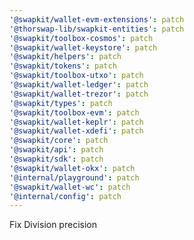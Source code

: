 ```yaml
---
'@swapkit/wallet-evm-extensions': patch
'@thorswap-lib/swapkit-entities': patch
'@swapkit/toolbox-cosmos': patch
'@swapkit/wallet-keystore': patch
'@swapkit/helpers': patch
'@swapkit/tokens': patch
'@swapkit/toolbox-utxo': patch
'@swapkit/wallet-ledger': patch
'@swapkit/wallet-trezor': patch
'@swapkit/types': patch
'@swapkit/toolbox-evm': patch
'@swapkit/wallet-keplr': patch
'@swapkit/wallet-xdefi': patch
'@swapkit/core': patch
'@swapkit/api': patch
'@swapkit/sdk': patch
'@swapkit/wallet-okx': patch
'@internal/playground': patch
'@swapkit/wallet-wc': patch
'@internal/config': patch
---
```


Fix Division precision

